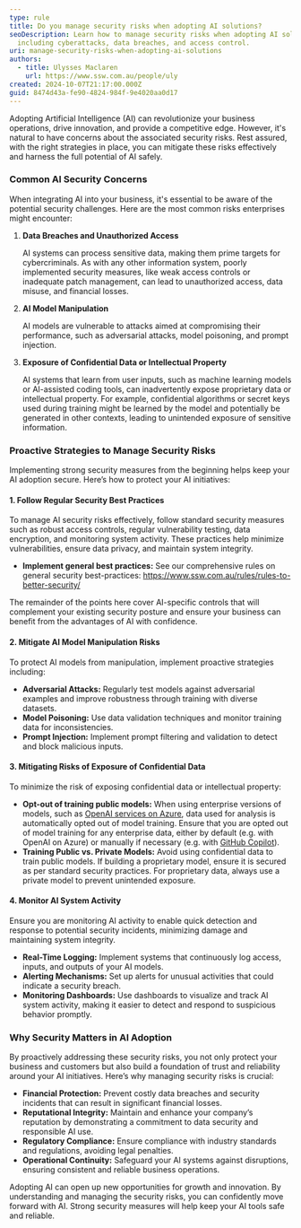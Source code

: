 ```yaml
---
type: rule
title: Do you manage security risks when adopting AI solutions?
seoDescription: Learn how to manage security risks when adopting AI solutions,
  including cyberattacks, data breaches, and access control.
uri: manage-security-risks-when-adopting-ai-solutions
authors:
  - title: Ulysses Maclaren
    url: https://www.ssw.com.au/people/uly
created: 2024-10-07T21:17:00.000Z
guid: 8474d43a-fe90-4824-984f-9e4020aa0d17
---
```

Adopting Artificial Intelligence (AI) can revolutionize your business operations, drive innovation, and provide a competitive edge. However, it's natural to have concerns about the associated security risks. Rest assured, with the right strategies in place, you can mitigate these risks effectively and harness the full potential of AI safely.

<!--endintro-->

### Common AI Security Concerns

When integrating AI into your business, it's essential to be aware of the potential security challenges. Here are the most common risks enterprises might encounter:

1. **Data Breaches and Unauthorized Access**

   AI systems can process sensitive data, making them prime targets for cybercriminals. As with any other information system, poorly implemented security measures, like weak access controls or inadequate patch management, can lead to unauthorized access, data misuse, and financial losses.
2. **AI Model Manipulation**

   AI models are vulnerable to attacks aimed at compromising their performance, such as adversarial attacks, model poisoning, and prompt injection.
3. **Exposure of Confidential Data or Intellectual Property**

   AI systems that learn from user inputs, such as machine learning models or AI-assisted coding tools, can inadvertently expose proprietary data or intellectual property. For example, confidential algorithms or secret keys used during training might be learned by the model and potentially be generated in other contexts, leading to unintended exposure of sensitive information.

### Proactive Strategies to Manage Security Risks

Implementing strong security measures from the beginning helps keep your AI adoption secure. Here’s how to protect your AI initiatives:

#### 1. Follow Regular Security Best Practices

To manage AI security risks effectively, follow standard security measures such as robust access controls, regular vulnerability testing, data encryption, and monitoring system activity. These practices help minimize vulnerabilities, ensure data privacy, and maintain system integrity.

* **Implement general best practices:** See our comprehensive rules on general security best-practices: <https://www.ssw.com.au/rules/rules-to-better-security/>

The remainder of the points here cover AI-specific controls that will complement your existing security posture and ensure your business can benefit from the advantages of AI with confidence.

#### 2. Mitigate AI Model Manipulation Risks

To protect AI models from manipulation, implement proactive strategies including:

* **Adversarial Attacks:** Regularly test models against adversarial examples and improve robustness through training with diverse datasets.
* **Model Poisoning:** Use data validation techniques and monitor training data for inconsistencies.
* **Prompt Injection:** Implement prompt filtering and validation to detect and block malicious inputs.

#### 3. Mitigating Risks of Exposure of Confidential Data

To minimize the risk of exposing confidential data or intellectual property:

* **Opt-out of training public models:** When using enterprise versions of models, such as [OpenAI services on Azure](https://azure.microsoft.com/products/ai-services/openai-service?WT.mc_id=DP-MVP-33518), data used for analysis is automatically opted out of model training. Ensure that you are opted out of model training for any enterprise data, either by default (e.g. with OpenAI on Azure) or manually if necessary (e.g. with [GitHub Copilot](https://github.com/features/copilot)).
* **Training Public vs. Private Models:** Avoid using confidential data to train public models. If building a proprietary model, ensure it is secured as per standard security practices. For proprietary data, always use a private model to prevent unintended exposure.

#### 4. Monitor AI System Activity

Ensure you are monitoring AI activity to enable quick detection and response to potential security incidents, minimizing damage and maintaining system integrity.

* **Real-Time Logging:** Implement systems that continuously log access, inputs, and outputs of your AI models.
* **Alerting Mechanisms:** Set up alerts for unusual activities that could indicate a security breach.
* **Monitoring Dashboards:** Use dashboards to visualize and track AI system activity, making it easier to detect and respond to suspicious behavior promptly.

### Why Security Matters in AI Adoption

By proactively addressing these security risks, you not only protect your business and customers but also build a foundation of trust and reliability around your AI initiatives. Here’s why managing security risks is crucial:

* **Financial Protection:** Prevent costly data breaches and security incidents that can result in significant financial losses.
* **Reputational Integrity:** Maintain and enhance your company’s reputation by demonstrating a commitment to data security and responsible AI use.
* **Regulatory Compliance:** Ensure compliance with industry standards and regulations, avoiding legal penalties.
* **Operational Continuity:** Safeguard your AI systems against disruptions, ensuring consistent and reliable business operations.

Adopting AI can open up new opportunities for growth and innovation. By understanding and managing the security risks, you can confidently move forward with AI. Strong security measures will help keep your AI tools safe and reliable.
